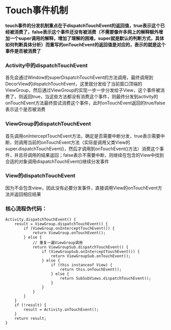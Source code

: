 # Touch事件机制

**touch事件的分发机制重点在于dispatchTouchEvent的返回值，true表示这个已经被消费了，false表示这个事件还没有被消费（不需要像许多网上的解释额外增加一个super调用的解释，增加了理解的困难，super就是默认的判断方式，具体如何判断具体分析）而重写的onTouchEvent的返回值是对应的，表示的就是这个事件是否被消费了**

### Activity中的dispatchTouchEvent

首先会通过Window的superDispatchTouchEvent的方法调用，最终调用到DecorView的dispatchTouchEvent，这里就分发给了当前窗口顶端的ViewGroup，然后通过ViewGroup的实现一步一步分发给子View，这个事件被消费了，则返回true，当这些方法都没有消费这个事件，则最终分发到activity的onTouchEvent方法最终尝试消费这个事件，此时onTouchEvent返回的true/false表示这个是否被消费

### ViewGroup的dispatchTouchEvent

首先调用onInterceptTouchEvent方法，确定是否需要中断分发，true表示需要中断，则调用当前的onTouchEvent方法（实际是调用父类View的super.dispatchTouchEvent()，然后才调用到onTouchEvent()方法）消费这个事件，并且将调用的结果返回；false表示不需要中断，则继续在包含的View中找到合适的对象调用dispatchTouchEvent()继续分发事件

### View的dispatchTouchEvent

因为不会包含view，因此没有必要分发事件，直接调用View的onTouchEvent方法并返回相应结果

### 核心流程伪代码：
```
Activity.dispatchTouchEvent() {
    result = ViewGroup.dispatchTouchEvent() {
        if (ViewGroup.onInterceptTouchEvent()) {
            return ViewGroup.onTouchEvent();
        } else {
            // 重复一遍ViewGroup调用
            return ViewGroupSub.dispatchTouchEvent() {
                if (ViewGroupSub.onInterceptTouchEvent()) {
                    return ViewGroupSub.onTouchEvent();
                } else {
                    if (this instanceof View) {
                        return this.onTouchEvent();
                    } else {
                        return SubSubViews.dispatchTouchEvent();
                    }
                }
            }
        }
    }
    if (!result) {
        result = Activity.onTouchEvent();
    }
    return result;
}
```
